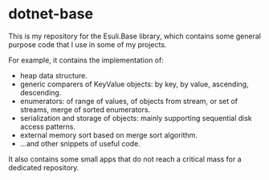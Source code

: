 # dotnet-base

This is my repository for the Esuli.Base library, which contains some general purpose code that I use in some of my projects.

For example, it contains the implementation of:
 - heap data structure.
 - generic comparers of KeyValue objects: by key, by value, ascending, descending.
 - enumerators: of range of values, of objects from stream, or set of streams, merge of sorted enumerators.
 - serialization and storage of objects: mainly supporting sequential disk access patterns.
 - external memory sort based on merge sort algorithm.
 - ...and other snippets of useful code.

It also contains some small apps that do not reach a critical mass for a dedicated repository.
